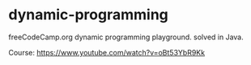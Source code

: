 # dynamic-programming

freeCodeCamp.org dynamic programming playground. solved in Java.

Course: <https://www.youtube.com/watch?v=oBt53YbR9Kk>
